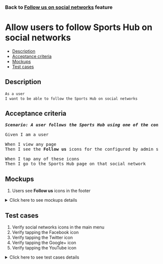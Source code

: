 ### Back to [Follow us on social networks](../../) feature

# Allow users to follow Sports Hub on social networks

- [Description](#description)
- [Acceptance criteria](#acceptance-criteria)
- [Mockups](#mockups)
- [Test cases](#test-cases)

## Description

    As a user
    I want to be able to follow the Sports Hub on social networks

## Acceptance criteria

<pre>
<b><i>Scenario: A user follows the Sports Hub using one of the configured social networks (Facebook, Twitter, Google +, YouTube)</i></b>

Given I am a user

When I view any page
Then I see the <b>Follow us</b> icons for the configured by admin social networks in the footer (Facebook, Twitter, Google+, YouTube) in the footer

When I tap any of these icons
Then I go to the Sports Hub page on that social network
</pre>

## Mockups

1. Users see <b>Follow us</b> icons in the footer

<details>
  <summary>Click here to see mockups details</summary>

**1. Users see Follow us icons in the footer:**

![Users see Follow us icons in the footer](/products/sports_hub_portal/mobile_application_features/follow_on_social_networks/images/application_follow_us_icons.png)

</details>

## Test cases

1. Verify social networks icons in the main menu
2. Verify tapping the Facebook icon
3. Verify tapping the Twitter icon
4. Verify tapping the Google+ icon
5. Verify tapping the YouTube icon

<details>
  <summary>Click here to see test cases details</summary>

### **#1. Verify social networks icons in the main menu**

|Preconditions|Steps|Expected result
--------------|-----|----------
||1) Examine icons in the main menu|1) The following icons are present:</br>- Facebook</br>- Twitter</br>- Google+</br>- YouTube|

### **#2. Verify tapping the Facebook icon**

|Preconditions|Steps|Expected result
--------------|-----|----------
||1) Tap the main menu icon</br>2) Tap the Facebook icon|2) The user goes to the Sports Hub page on Facebook|


### **#3. Verify tapping the Twitter icon**

|Preconditions|Steps|Expected result
--------------|-----|----------
||1) Tap the main menu icon</br>2) Tap the Twitter icon|2) The user goes to the Sports Hub page on Twitter|

### **#4. Verify tapping the Google+ icon**

|Preconditions|Steps|Expected result
--------------|-----|----------
||1) Tap the main menu icon</br>2) Tap the Google+ icon|2) The user goes to the Sports Hub page on Google+|

### **#5. Verify tapping the YouTube icon**

|Preconditions|Steps|Expected result
--------------|-----|----------
||1) Tap the main menu icon</br>2) Tap the YouTube icon|2) The user goes to the Sports Hub page on YouTube|

</details>
